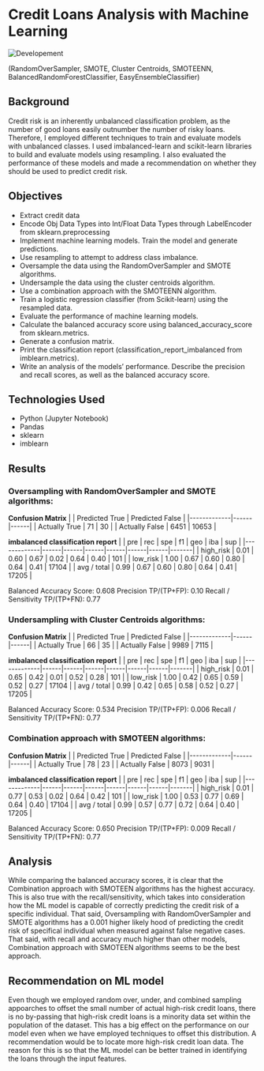 # Credit Loans Analysis with Machine Learning 
![Developement](https://img.shields.io/badge/progress-complete-green)
<!br >
(RandomOverSampler, SMOTE, Cluster Centroids, SMOTEENN, BalancedRandomForestClassifier, EasyEnsembleClassifier)

## Background
Credit risk is an inherently unbalanced classification problem, as the number of good loans easily outnumber the number of risky loans. Therefore, I employed different techniques to train and evaluate models with unbalanced classes. I used imbalanced-learn and scikit-learn libraries to build and evaluate models using resampling. I also evaluated the performance of these models and made a recommendation on whether they should be used to predict credit risk.

## Objectives
* Extract credit data
* Encode Obj Data Types into Int/Float Data Types through  LabelEncoder from sklearn.preprocessing
* Implement machine learning models. Train the model and generate predictions.
* Use resampling to attempt to address class imbalance.
* Oversample the data using the RandomOverSampler and SMOTE algorithms.
* Undersample the data using the cluster centroids algorithm.
* Use a combination approach with the SMOTEENN algorithm.
* Train a logistic regression classifier (from Scikit-learn) using the resampled data.
* Evaluate the performance of machine learning models.
* Calculate the balanced accuracy score using balanced_accuracy_score from sklearn.metrics.
* Generate a confusion matrix.
* Print the classification report (classification_report_imbalanced from imblearn.metrics).
* Write an analysis of the models’ performance. Describe the precision and recall scores, as well as the balanced accuracy score.

## Technologies Used
* Python (Jupyter Notebook)
* Pandas
* sklearn
* imblearn

## Results

### Oversampling with RandomOverSampler and SMOTE algorithms: 

**Confusion Matrix**
|             | Predicted True  | Predicted False | 
|-------------|------|------|
| Actually True | 71 | 30 |
| Actually False | 6451 | 10653 |

**imbalanced classification report**
|             | pre  | rec  | spe  | f1   | geo  | iba  | sup   |
|-------------|------|------|------|------|------|------|-------|
| high_risk   | 0.01 | 0.60 | 0.67 | 0.02 | 0.64 | 0.40 | 101   |
| low_risk    | 1.00 | 0.67 | 0.60 | 0.80 | 0.64 | 0.41 | 17104 |
| avg / total | 0.99 | 0.67 | 0.60 | 0.80 | 0.64 | 0.41 | 17205 |

Balanced Accuracy Score: 0.608
Precision TP/(TP+FP): 0.10
Recall / Sensitivity TP/(TP+FN): 0.77

### Undersampling with Cluster Centroids algorithms: 

**Confusion Matrix**
|             | Predicted True  | Predicted False | 
|-------------|------|------|
| Actually True | 66 | 35 |
| Actually False | 9989 | 7115 |

**imbalanced classification report**
|             | pre  | rec  | spe  | f1   | geo  | iba  | sup   |
|-------------|------|------|------|------|------|------|-------|
| high_risk   | 0.01 | 0.65 | 0.42 | 0.01 | 0.52 | 0.28 | 101   |
| low_risk    | 1.00 | 0.42 | 0.65 | 0.59 | 0.52 | 0.27 | 17104 |
| avg / total | 0.99 | 0.42 | 0.65 | 0.58 | 0.52 | 0.27 | 17205 |

Balanced Accuracy Score: 0.534
Precision TP/(TP+FP): 0.006
Recall / Sensitivity TP/(TP+FN): 0.77

### Combination approach with SMOTEEN algorithms:

**Confusion Matrix**
|             | Predicted True  | Predicted False | 
|-------------|------|------|
| Actually True | 78 | 23 |
| Actually False | 8073 | 9031 |

**imbalanced classification report**
|             | pre  | rec  | spe  | f1   | geo  | iba  | sup   |
|-------------|------|------|------|------|------|------|-------|
| high_risk   | 0.01 | 0.77 | 0.53 | 0.02 | 0.64 | 0.42 | 101   |
| low_risk    | 1.00 | 0.53 | 0.77 | 0.69 | 0.64 | 0.40 | 17104 |
| avg / total | 0.99 | 0.57 | 0.77 | 0.72 | 0.64 | 0.40 | 17205 |

Balanced Accuracy Score: 0.650
Precision TP/(TP+FP): 0.009
Recall / Sensitivity TP/(TP+FN): 0.77

## Analysis

While comparing the balanced accuracy scores, it is clear that the Combination approach with SMOTEEN algorithms has the highest accuracy. This is also true with the recall/sensitivity, which takes into consideration how the ML model is capable of correctly predicting the credit risk of a specific individual. That said, Oversampling with RandomOverSampler and SMOTE algorithms has a 0.001 higher likely hood of predicting the credit risk of specifical individual when measured against false negative cases. That said, with recall and accuracy much higher than other models, Combination approach with SMOTEEN algorithms seems to be the best approach.

##  Recommendation on ML model

Even though we employed random over, under, and combined sampling appoarches to offset the small number of actual high-risk credit loans, there is no by-passing that high-risk credit loans is a minority data set within the population of the dataset. This has a big effect on the performance on our model even when we have employed techniques to offset this distribution. A recommendation would be to locate more high-risk credit loan data. The reason for this is so that the ML model can be better trained in identifying the loans through the input features. 
